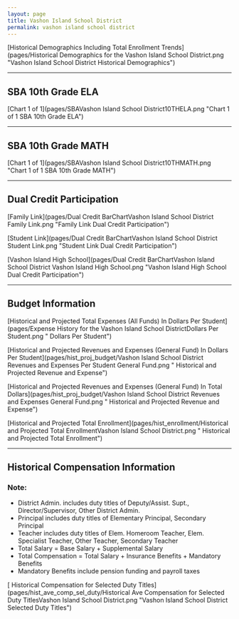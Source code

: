 ```yaml
---
layout: page
title: Vashon Island School District
permalink: vashon island school district
---
```



[Historical Demographics Including Total Enrollment Trends](pages/Historical Demographics for the Vashon Island School District.png "Vashon Island School District Historical Demographics")

___

## SBA 10th Grade ELA

[Chart 1 of 1](pages/SBAVashon Island School District10THELA.png "Chart 1 of 1 SBA 10th Grade ELA")


___

## SBA 10th Grade MATH

[Chart 1 of 1](pages/SBAVashon Island School District10THMATH.png "Chart 1 of 1 SBA 10th Grade MATH")


___

## Dual Credit Participation

[Family Link](pages/Dual Credit BarChartVashon Island School District Family Link.png "Family Link Dual Credit Participation")

[Student Link](pages/Dual Credit BarChartVashon Island School District Student Link.png "Student Link Dual Credit Participation")

[Vashon Island High School](pages/Dual Credit BarChartVashon Island School District Vashon Island High School.png "Vashon Island High School Dual Credit Participation")


___

## Budget Information

[Historical and Projected Total Expenses (All Funds) In Dollars Per Student](pages/Expense History for the Vashon Island School DistrictDollars Per Student.png " Dollars Per Student")

[Historical and Projected Revenues and Expenses (General Fund) In Dollars Per Student](pages/hist_proj_budget/Vashon Island School District Revenues and Expenses Per Student General Fund.png " Historical and Projected Revenue and Expense")

[Historical and Projected Revenues and Expenses (General Fund) In Total Dollars](pages/hist_proj_budget/Vashon Island School District Revenues and Expenses General Fund.png " Historical and Projected Revenue and Expense")

[Historical and Projected Total Enrollment](pages/hist_enrollment/Historical and Projected Total EnrollmentVashon Island School District.png " Historical and Projected Total Enrollment")


___

## Historical Compensation Information
### Note:
- District Admin. includes duty titles of Deputy/Assist. Supt., Director/Supervisor, Other District Admin.
- Principal includes duty titles of Elementary Principal, Secondary Principal
- Teacher includes duty titles of Elem. Homeroom Teacher, Elem. Specialist Teacher, Other Teacher, Secondary Teacher
- Total Salary = Base Salary + Supplemental Salary
- Total Compensation = Total Salary + Insurance Benefits + Mandatory Benefits
- Mandatory Benefits include pension funding and payroll taxes

[ Historical Compensation for Selected Duty Titles](pages/hist_ave_comp_sel_duty/Historical Ave Compensation for Selected Duty TitlesVashon Island School District.png "Vashon Island School District Selected Duty Titles")

